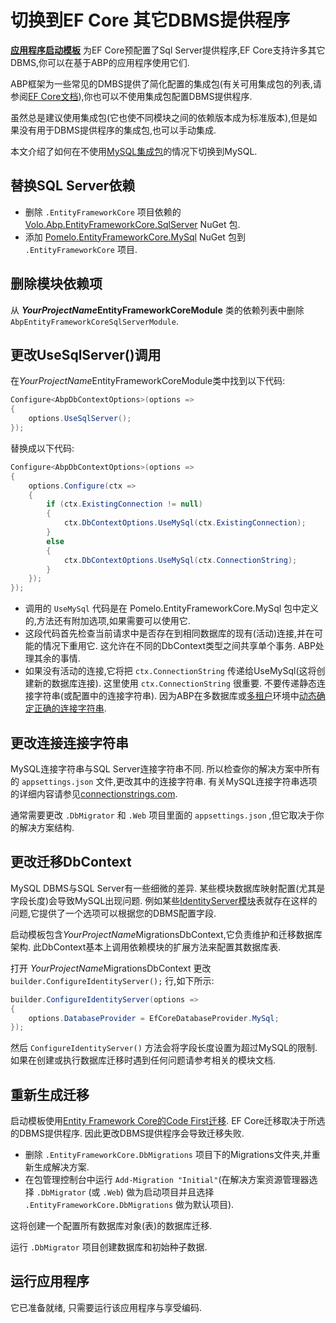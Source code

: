 # 切换到EF Core 其它DBMS提供程序

**[应用程序启动模板](Startup-Templates/Application.md)** 为EF Core预配置了Sql Server提供程序,EF Core支持许多其它DBMS,你可以在基于ABP的应用程序使用它们.

ABP框架为一些常见的DMBS提供了简化配置的集成包(有关可用集成包的列表,请参阅[EF Core文档](Entity-Framework-Core.md)),你也可以不使用集成包配置DBMS提供程序.

虽然总是建议使用集成包(它也使不同模块之间的依赖版本成为标准版本),但是如果没有用于DBMS提供程序的集成包,也可以手动集成.

本文介绍了如何在不使用[MySQL集成包](Entity-Framework-Core-MySQL.md)的情况下切换到MySQL.

## 替换SQL Server依赖

* 删除 `.EntityFrameworkCore` 项目依赖的 [Volo.Abp.EntityFrameworkCore.SqlServer](https://www.nuget.org/packages/Volo.Abp.EntityFrameworkCore.SqlServer) NuGet 包.
* 添加 [Pomelo.EntityFrameworkCore.MySql](https://www.nuget.org/packages/Pomelo.EntityFrameworkCore.MySql/) NuGet 包到 `.EntityFrameworkCore` 项目.

## 删除模块依赖项

从 ***YourProjectName*EntityFrameworkCoreModule** 类的依赖列表中删除`AbpEntityFrameworkCoreSqlServerModule`.

## 更改UseSqlServer()调用

在*YourProjectName*EntityFrameworkCoreModule类中找到以下代码:

````csharp
Configure<AbpDbContextOptions>(options =>
{
    options.UseSqlServer();
});
````

替换成以下代码:

````csharp
Configure<AbpDbContextOptions>(options =>
{
    options.Configure(ctx =>
    {
        if (ctx.ExistingConnection != null)
        {
            ctx.DbContextOptions.UseMySql(ctx.ExistingConnection);
        }
        else
        {
            ctx.DbContextOptions.UseMySql(ctx.ConnectionString);
        }
    });
});
````

* 调用的 `UseMySql` 代码是在 Pomelo.EntityFrameworkCore.MySql 包中定义的,方法还有附加选项,如果需要可以使用它.
* 这段代码首先检查当前请求中是否存在到相同数据库的现有(活动)连接,并在可能的情况下重用它. 这允许在不同的DbContext类型之间共享单个事务. ABP处理其余的事情.
* 如果没有活动的连接,它将把 `ctx.ConnectionString` 传递给UseMySql(这将创建新的数据库连接). 这里使用 `ctx.ConnectionString` 很重要. 不要传递静态连接字符串(或配置中的连接字符串). 因为ABP在多数据库或[多租户](Multi-Tenancy.md)环境中[动态确定正确的连接字符串](Connection-Strings.md).

## 更改连接连接字符串

MySQL连接字符串与SQL Server连接字符串不同. 所以检查你的解决方案中所有的 `appsettings.json` 文件,更改其中的连接字符串. 有关MySQL连接字符串选项的详细内容请参见[connectionstrings.com](https://www.connectionstrings.com/mysql/).

通常需要更改 `.DbMigrator` 和 `.Web` 项目里面的 `appsettings.json` ,但它取决于你的解决方案结构.

## 更改迁移DbContext

MySQL DBMS与SQL Server有一些细微的差异. 某些模块数据库映射配置(尤其是字段长度)会导致MySQL出现问题. 例如某些[IdentityServer模块](Modules/IdentityServer.md)表就存在这样的问题,它提供了一个选项可以根据您的DBMS配置字段.

启动模板包含*YourProjectName*MigrationsDbContext,它负责维护和迁移数据库架构. 此DbContext基本上调用依赖模块的扩展方法来配置其数据库表.

打开 *YourProjectName*MigrationsDbContext 更改 `builder.ConfigureIdentityServer();` 行,如下所示:

````csharp
builder.ConfigureIdentityServer(options =>
{
    options.DatabaseProvider = EfCoreDatabaseProvider.MySql;
});
````

然后 `ConfigureIdentityServer()` 方法会将字段长度设置为超过MySQL的限制. 如果在创建或执行数据库迁移时遇到任何问题请参考相关的模块文档.

## 重新生成迁移

启动模板使用[Entity Framework Core的Code First迁移](https://docs.microsoft.com/zh-cn/ef/core/managing-schemas/migrations/). EF Core迁移取决于所选的DBMS提供程序. 因此更改DBMS提供程序会导致迁移失败.

* 删除 `.EntityFrameworkCore.DbMigrations` 项目下的Migrations文件夹,并重新生成解决方案.
* 在包管理控制台中运行 `Add-Migration "Initial"`(在解决方案资源管理器选择 `.DbMigrator`  (或 `.Web`) 做为启动项目并且选择 `.EntityFrameworkCore.DbMigrations` 做为默认项目).

这将创建一个配置所有数据库对象(表)的数据库迁移.

运行 `.DbMigrator` 项目创建数据库和初始种子数据.

## 运行应用程序

它已准备就绪, 只需要运行该应用程序与享受编码.